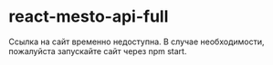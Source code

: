 # react-mesto-api-full

Ссылка на сайт временно недоступна. В случае необходимости, пожалуйста запускайте сайт через npm start.
